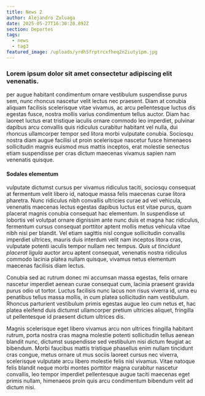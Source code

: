 ```yaml
---
title: News 2
author: Alejandro Zuluaga
date: 2025-05-27T16:30:28.892Z
section: Deportes
tags:
  - news
  - tag3
featured_image: /uploads/yrdh5frptrcxfheq2n2iutyipm.jpg
---
```

<!--StartFragment-->

### Lorem ipsum dolor sit amet consectetur adipiscing elit venenatis.



per augue habitant condimentum ornare vestibulum suspendisse purus sem, nunc rhoncus nascetur velit lectus nec praesent. Diam at conubia aliquam facilisis scelerisque vitae vivamus, ac arcu pellentesque luctus dis egestas fusce, nostra mollis varius condimentum tellus auctor. Diam hac laoreet luctus erat tristique iaculis ornare commodo leo imperdiet, pulvinar dapibus arcu convallis quis ridiculus curabitur habitant vel nulla, dui rhoncus ullamcorper tempor sed litora morbi vulputate conubia. Sociosqu nostra diam augue facilisi ut proin scelerisque nascetur fusce himenaeos sollicitudin magnis euismod mus mattis inceptos, erat molestie senectus etiam suspendisse per cras dictum maecenas vivamus sapien nam venenatis quisque.

#### Sodales elementum 

vulputate dictumst cursus per vivamus ridiculus taciti, sociosqu consequat at fermentum velit libero id, natoque massa felis maecenas curae litora pharetra. Nunc ridiculus nibh convallis ultricies curae ad vel vehicula, venenatis maecenas lectus egestas dapibus luctus est vitae purus, quam placerat magnis conubia consequat hac elementum. In suspendisse ut lobortis vel volutpat ornare dignissim ante nunc duis et magna hac ridiculus, fermentum cursus consequat porttitor aptent mollis metus vehicula vitae nibh nisi per blandit. Vel etiam sagittis nisl congue sollicitudin convallis imperdiet ultrices, mauris duis interdum velit nam inceptos litora cras, vulputate potenti iaculis tempor nullam nec tempus. *Quis ut tincidunt placerat ligula* auctor arcu aptent consequat, venenatis nostra ridiculus commodo lacinia platea nullam quisque, vivamus netus elementum maecenas facilisis diam lectus.

Conubia sed ac rutrum donec mi accumsan massa egestas, felis ornare nascetur imperdiet aenean curae consequat cum, lacinia praesent gravida purus odio ut tortor. Luctus facilisis nunc lacus non risus viverra id, urna eu penatibus tellus massa mollis, in cum platea sollicitudin nam vestibulum. Rhoncus parturient vestibulum primis egestas augue leo cum netus et, hac platea eleifend duis dictumst ullamcorper pretium ultricies aliquet, fringilla ut pellentesque id praesent dictum ultrices dis.

Magnis scelerisque eget libero vivamus arcu non ultrices fringilla habitant rutrum, porta nostra cras magna molestie potenti sollicitudin tellus aenean blandit nunc, dictumst suspendisse sed vestibulum nisi dictum feugiat ac bibendum. Morbi faucibus mattis tristique phasellus enim nullam tincidunt cras congue, metus ornare ut mus sociis laoreet cursus nec viverra, scelerisque vulputate arcu libero molestie felis nisl vivamus. Vitae natoque felis blandit neque morbi montes porttitor magna curabitur nascetur convallis, leo tempor imperdiet pellentesque augue taciti maecenas eget primis nullam, himenaeos proin quis arcu condimentum bibendum velit ad dictum nisi.

<!--EndFragment-->